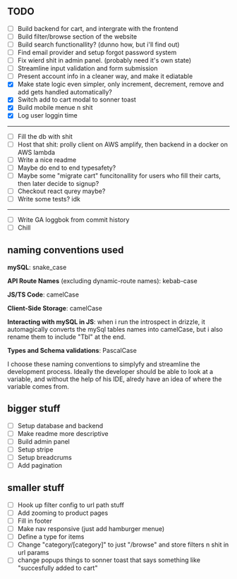 ## TODO

- [ ] Build backend for cart, and intergrate with the frontend
- [ ] Build filter/browse section of the website
- [ ] Build search functionallity? (dunno how, but i'll find out)
- [ ] Find email provider and setup forgot password system
- [ ] Fix wierd shit in admin panel. (probably need it's own state)
- [ ] Streamline input validation and form submission
- [ ] Present account info in a cleaner way, and make it ediatable
- [x] Make state logic even simpler, only increment, decrement, remove and add gets handled automatically?
- [x] Switch add to cart modal to sonner toast
- [x] Build mobile menue n shit
- [x] Log user loggin time

---

- [ ] Fill the db with shit
- [ ] Host that shit: prolly client on AWS amplify, then backend in a docker on AWS lambda
- [ ] Write a nice readme
- [ ] Maybe do end to end typesafety?
- [ ] Maybe some "migrate cart" funcitonallity for users who fill their carts, then later decide to signup?
- [ ] Checkout react qurey maybe?
- [ ] Write some tests? idk

---

- [ ] Write GA loggbok from commit history
- [ ] Chill

## naming conventions used

**mySQL**: snake_case

**API Route Names** (excluding dynamic-route names): kebab-case

**JS/TS Code**: camelCase

**Client-Side Storage**: camelCase

**Interacting with mySQL in JS**: when i run the introspect in drizzle, it automagically converts the mySql tables names into camelCase, but i also rename them to include "Tbl" at the end.

**Types and Schema validations**: PascalCase

I choose these naming conventions to simplyfy and streamline the development process. Ideally the developer should be able to look at a variable, and without the help of his IDE, alredy have an idea of where the variable comes from.

## bigger stuff

- [ ] Setup database and backend
- [ ] Make readme more descriptive
- [ ] Build admin panel
- [ ] Setup stripe
- [ ] Setup breadcrums
- [ ] Add pagination

## smaller stuff

- [ ] Hook up filter config to url path stuff
- [ ] Add zooming to product pages
- [ ] Fill in footer
- [ ] Make nav responsive (just add hamburger menue)
- [ ] Define a type for items
- [ ] Change "category/[category]" to just "/browse" and store filters n shit in url params
- [ ] change popups things to sonner toast that says something like "succesfully added to cart"
